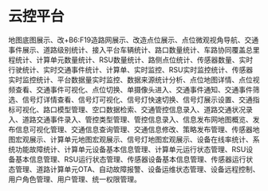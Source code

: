 # 云控平台

地图底图展示、改+B6:F19造路网展示、改造点位展示、点位微观视角导航、交通事件展示、道路级别统计、接入平台车辆统计、路口数量统计、车路协同覆盖总里程统计、计算单元数量统计、RSU数量统计、路侧点位统计、传感器数量、实时行驶统计、实时交通事件统计、计算单、实时监控、RSU实时监控统计、传感器实时监控统计、平台数据量实时监控、数据来源统计分析、点位地图详情、点位视频查看、交通事件可视化、点位切换、单摄像头进入、交通事件通知、交通事件筛选、信号灯详情查看、信号灯可视化、信号灯快速切换、信号灯展示设置、交通指标可视化、路口模型管理、空口数据检索、交通管控信息录入、道路交通状况录入、道路交通事件录入、管控类型管理、管控信息录入、信息发布网地图概览、发布信息可视化管理、交通信息查询管理、交通信息修改、策略发布管理、传感器地图宏观展示、计算单元地图宏观展示、信号灯地图宏观展示、设备在线率统计、系统功能故障统计、计算单元设备基本信息管理、计算单元运行状态管理、RSU设备基本信息管理、RSU运行状态管理、传感器设备基本信息管理、传感器运行状态管理、道路计算单元OTA、自动故障报警、设备运维状态管理、设备远程控制、用户角色管理、用户管理、统一权限管理。



